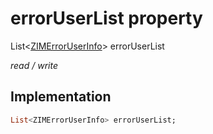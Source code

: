 


# errorUserList property







List&lt;[ZIMErrorUserInfo](../../zego_uikit_prebuilt_live_audio_room/ZIMErrorUserInfo-class.md)> errorUserList
  
_<span class="feature">read / write</span>_






## Implementation

```dart
List<ZIMErrorUserInfo> errorUserList;
```







